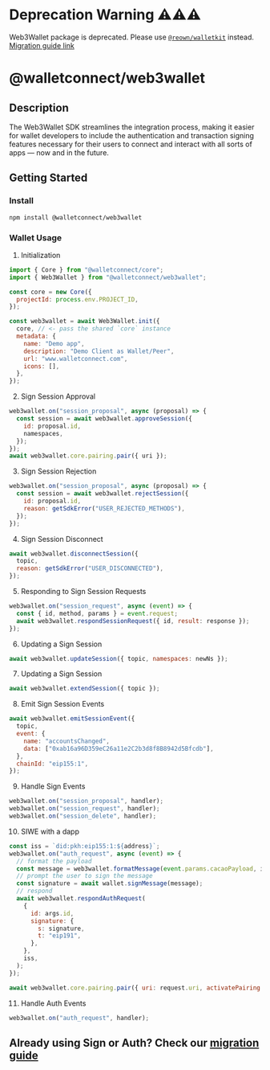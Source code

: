 # Deprecation Warning ⚠️⚠️⚠️

Web3Wallet package is deprecated. Please use [`@reown/walletkit`](https://github.com/reown-com/reown-walletkit-js) instead. [Migration guide link](https://docs.reown.com/walletkit/upgrade/from-web3wallet-web)

# @walletconnect/web3wallet

## Description

The Web3Wallet SDK streamlines the integration process, making it easier for wallet developers to include the authentication and transaction signing features necessary for their users to connect and interact with all sorts of apps — now and in the future.

## Getting Started

### Install

```
npm install @walletconnect/web3wallet
```

### Wallet Usage

1. Initialization

```javascript
import { Core } from "@walletconnect/core";
import { Web3Wallet } from "@walletconnect/web3wallet";

const core = new Core({
  projectId: process.env.PROJECT_ID,
});

const web3wallet = await Web3Wallet.init({
  core, // <- pass the shared `core` instance
  metadata: {
    name: "Demo app",
    description: "Demo Client as Wallet/Peer",
    url: "www.walletconnect.com",
    icons: [],
  },
});
```

2. Sign Session Approval

```javascript
web3wallet.on("session_proposal", async (proposal) => {
  const session = await web3wallet.approveSession({
    id: proposal.id,
    namespaces,
  });
});
await web3wallet.core.pairing.pair({ uri });
```

3. Sign Session Rejection

```javascript
web3wallet.on("session_proposal", async (proposal) => {
  const session = await web3wallet.rejectSession({
    id: proposal.id,
    reason: getSdkError("USER_REJECTED_METHODS"),
  });
});
```

4. Sign Session Disconnect

```javascript
await web3wallet.disconnectSession({
  topic,
  reason: getSdkError("USER_DISCONNECTED"),
});
```

5. Responding to Sign Session Requests

```javascript
web3wallet.on("session_request", async (event) => {
  const { id, method, params } = event.request;
  await web3wallet.respondSessionRequest({ id, result: response });
});
```

6. Updating a Sign Session

```javascript
await web3wallet.updateSession({ topic, namespaces: newNs });
```

7. Updating a Sign Session

```javascript
await web3wallet.extendSession({ topic });
```

8. Emit Sign Session Events

```javascript
await web3wallet.emitSessionEvent({
  topic,
  event: {
    name: "accountsChanged",
    data: ["0xab16a96D359eC26a11e2C2b3d8f8B8942d5Bfcdb"],
  },
  chainId: "eip155:1",
});
```

9. Handle Sign Events

```javascript
web3wallet.on("session_proposal", handler);
web3wallet.on("session_request", handler);
web3wallet.on("session_delete", handler);
```

10. SIWE with a dapp

```javascript
const iss = `did:pkh:eip155:1:${address}`;
web3wallet.on("auth_request", async (event) => {
  // format the payload
  const message = web3wallet.formatMessage(event.params.cacaoPayload, iss);
  // prompt the user to sign the message
  const signature = await wallet.signMessage(message);
  // respond
  await web3wallet.respondAuthRequest(
    {
      id: args.id,
      signature: {
        s: signature,
        t: "eip191",
      },
    },
    iss,
  );
});

await web3wallet.core.pairing.pair({ uri: request.uri, activatePairing: true });
```

11. Handle Auth Events

```javascript
web3wallet.on("auth_request", handler);
```

## Already using Sign or Auth? Check our [migration guide](https://github.com/WalletConnect/web-examples/tree/main/wallets/react-web3wallet#migrate-from-sign-client-to-web3wallet)
